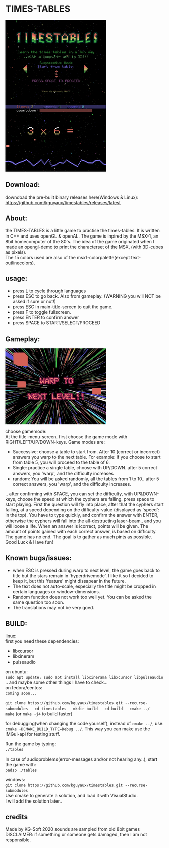 # TIMES-TABLES

<img align="left" width="320" height="240" src="screenshot1.png">
<img align="center" width="320" height="240" src="screenshot2.png">

## Download:
downdoad the pre-built binary releases here(Windows & Linux):  
https://github.com/kguyaux/timestables/releases/latest

## About:
the TIMES-TABLES is a little game to practise the times-tables.
It is written in C++ and uses openGL & openAL.
The game is inpired by the MSX-1, an 8bit homecomputer of the 80's. The idea of the game originated when I made an opengl-demo
to print the characterset of the MSX, (with 3D-cubes as pixels).  
The 15 colors used are also of the msx1-colorpalette(except text-outlinecolors).

## usage:
* press L to cycle through languages
* press ESC to go back. Also from gameplay. (WARNING you will NOT be asked if sure or not!)
* press ESC in main-title-screen to quit the game.
* press F to toggle fullscreen.
* press ENTER to confirm answer
* press SPACE to START/SELECT/PROCEED


## Gameplay:

<img align="center" width="320" height="240" src="screenshot3.png">  

choose gamemode:  
At the title-menu-screen, first choose the game mode with RIGHT/LEFT/UP/DOWN-keys.
Game modes are:  
* Successive: choose a table to start from. After 10 (correct or incorrect) answers you warp to the next table. For example:
if you choose to start from table 5, you will proceed to the table of 6.
* Single: practice a single table, choose with UP/DOWN. after 5 correct answers, you 'warp', and the difficulty increases
* random: You will be asked randomly, all the tables from 1 to 10.. after 5 correct answers, you 'warp', and the difficulty increases.

.. after confirming with SPACE, you can set the difficulty, with UP&DOWN-keys, choose the speed at which the cyphers are falling.
press space to start playing.
First the question will fly into place, after that the cyphers start falling, at a speed depending on the difficulty-value
(displayed as 'speed': in the top). You have to type quickly, and confirm the answer with ENTER, otherwise the cyphers will
fall into the all-destructing laser-beam.. and you will loose a life.
When an answer is icorrect, points will be given. The amount of points gained with each correct answer, is based on difficulty.
The game has no end. The goal is to gather as much pints as possible.
Good Luck & Have fun!


## Known bugs/issues:
* when ESC is pressed during warp to next level, the game goes back to title but the stars remain in 'hyperdrivemode'. I like it so I decided to keep it, but this 'feature' might dissapear in the future.
* The text does not auto-scale, especially the title might be cropped in certain languages or window-dimensions.
* Random function does not work too well yet. You can be asked the same question too soon.
* The translations may not be very goed.



## BUILD:

linux:  
first you need these dependencies:
- libxcursor
- libxineram
- pulseaudio

on ubuntu:  
`sudo apt update; sudo apt install libxinerama libxcursor libpulseaudio`  
.. and maybe some other things I have to check...  
on fedora/centos:  
`coming soon...`  

`git clone https://github.com/kguyaux/timestables.git --recurse-submodules  
cd timestables  
mkdir build  
cd build  
cmake ../    
make` (or `make -j4` to build faster)  

for debugging(when changing the code yourself), instead of `cmake ../`, use:  
`cmake -DCMAKE_BUILD_TYPE=Debug ../`. This way you can make use the IMGui-api for testing stuff.  

Run the game by typing:  
`./tables`  

In case of audioproblems(error-messages and/or not hearing any..), start the game with:  
`padsp ./tables`  

windows:  
`git clone https://github.com/kguyaux/timestables.git --recurse-submodules`  
Use cmake to generate a solution, and load it with VisualStudio.  
I will add the solution later..

## credits
Made by KG-Soft 2020
sounds are sampled from old 8bit games
DISCLAIMER: if something or someone gets damaged, then I am not responsible.


